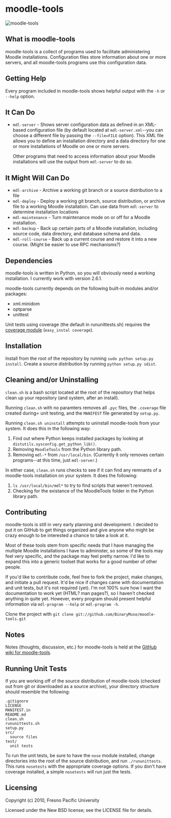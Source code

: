 moodle-tools
============

![moodle-tools](http://binarymuse.github.com/moodle-tools/moodle_tools.png)

What is moodle-tools
--------------------

moodle-tools is a collect of programs used to facilitate administering Moodle
installations. Configuration files store information about one or more
servers, and all moodle-tools programs use this configuration data.

Getting Help
------------

Every program included in moodle-tools shows helpful output with the `-h` or
`--help` option.

It Can Do
---------

*   `mdl-server` - Shows server configuration data as defined in an XML-based
    configuration file (by default located at `mdl-server.xml`--you can
    choose a different file by passing the `--file=FILE` option). This XML
    file allows you to define an installation directory and a data directory
    for one or more installations of Moodle on one or more servers.

    Other programs that need to access information about your Moodle
    installations will use the output from `mdl-server` to do so.

It Might Will Can Do
--------------------

*   `mdl-archive` - Archive a working git branch or a source distribution
    to a file
*   `mdl-deploy` - Deploy a working git branch, source distribution, or
    archive file to a working Moodle installation. Can use data from
    `mdl-server` to determine installation locations
*   `mdl-maintenance` - Turn maintenance mode on or off for a Moodle
    installation.
*   `mdl-backup` - Back up certain parts of a Moodle installation, including
    source code, data directory, and database schema and data.
*   `mdl-roll-course` - Back up a current course and restore it into a new
    course. (Might be easier to use RPC mechanisms?)

Dependencies
------------

moodle-tools is written in Python, so you will obviously need a working
installation. I currently work with version 2.6.1.

moodle-tools currently depends on the following built-in modules and/or
packages:

*   xml.minidom
*   optparse
*   unittest

Unit tests using coverage (the default in rununittests.sh) requires the
[coverage module](http://pypi.python.org/pypi/coverage) (`easy_instal coverage`).

Installation
------------

Install from the root of the repository by running `sudo python setup.py
install`. Create a source distribution by running `python setup.py sdist`.

Cleaning and/or Uninstalling
----------------------------

`clean.sh` is a bash script located at the root of the repository that helps
clean up your repository (and system, after an install).

Running `clean.sh` with no paramters removes all `.pyc` files, the `.coverage`
file created during= unit testing, and the `MANIFEST` file generated by
`setup.py`.

Running `clean.sh uninstall` attempts to uninstall moodle-tools from your
system. It does this in the following way:

1.  Find out where Python keeps installed packages by looking at
    `distutils.sysconfig.get_python_lib()`.
2.  Removing `MoodleTools` from the Python library path.
3.  Removing `mdl-*` from `/usr/local/bin`. (Currently it only removes certain
    programs--at this time, just `mdl-server`.)

In either case, `clean.sh` runs checks to see if it can find any remnants of a
moodle-tools installation on your system. It does the following:

1.  `ls /usr/local/bin/mdl*` to try to find scripts that weren't removed.
2.  Checking for the existance of the MoodleTools folder in the Python
    library path.

Contributing
------------

moodle-tools is still in very early planning and development. I decided to
put it on GitHub to get things organized and give anyone who might be crazy
enough to be interested a chance to take a look at it.

Most of these tools stem from specific needs that I have managing the
multiple Moodle installations I have to administer, so some of the tools may
feel very specific, and the package may feel pretty narrow. I'd like to
expand this into a generic toolset that works for a good number of other people.

If you'd like to contribute code, feel free to fork the project, make changes,
and initiate a pull request. It'd be nice if changes came with documentation
and unit tests, but it's not required (yet). I'm not 100% sure how I want
the documentation to work yet (HTML? man pages?), so I haven't checked anything
in quite yet. However, every program should present helpful information
via `mdl-program --help` or `mdl-program -h`.

Clone the project with `git clone git://github.com/BinaryMuse/moodle-tools.git`

Notes
-----

Notes (thoughts, discussion, etc.) for moodle-tools is held at the
[GitHub wiki for moodle-tools](http://wiki.github.com/BinaryMuse/moodle-tools/).

Running Unit Tests
------------------

If you are working off of the source distribution of moodle-tools (checked
out from git or downloaded as a source archive), your directory structure
should resemble the following:

    .gitignore
    LICENSE
    MANIFEST.in
    README.md
    clean.sh
    rununittests.sh
    setup.py
    src/
      source files
    test/
      unit tests

To run the unit tests, be sure to have the `nose` module installed, change
directories into the root of the source distribution, and run
`./rununittests`. This runs `nosetests` with the appropriate coverage options.
If you don't have coverage installed, a simple `nosetests` will run just the
tests.

Licensing
---------

Copyright (c) 2010, Fresno Pacific University

Licensed under the New BSD license; see the LICENSE file for details.
